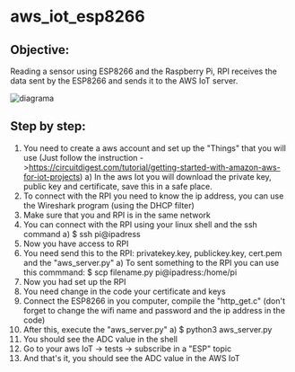# aws_iot_esp8266
## Objective:
Reading a sensor using ESP8266 and the Raspberry Pi,  RPI receives the data sent by the ESP8266 and sends it to the AWS IoT server.


![diagrama](https://user-images.githubusercontent.com/39311424/69901853-d090da00-1365-11ea-8d6d-5d817330874e.png)

## Step by step:
1. You need to create a aws account and set up the "Things" that you will use
 (Just follow the instruction ->https://circuitdigest.com/tutorial/getting-started-with-amazon-aws-for-iot-projects)
          a) In the aws Iot you will download the private key, public key and certificate, save this in a safe place. 
2. To connect with the RPI you need to know the ip address, you can use the Wireshark program (using the DHCP filter)
3. Make sure that you and RPI is in the same network 
4. You can connect with the RPI using your linux shell and the ssh command
          a) $ ssh pi@ipadress
5. Now you have access to RPI 
6. You need send this to the RPI: privatekey.key, publickey.key, cert.pem and the "aws_server.py"
          a) To sent something to the RPI you can use this commmand: $ scp filename.py  pi@ipadress:/home/pi
7. Now you had set up the RPI 
8. You need change in the code your certificate and keys 
8. Connect the ESP8266 in you computer, compile the "http_get.c" (don't forget to change the wifi name and password and the ip address in the code)
9. After this, execute the "aws_server.py"
        a) $ python3 aws_server.py 
10. You should see the ADC value in the shell
11. Go to your aws IoT -> tests -> subscribe in a "ESP" topic
12. And that's it, you should see the ADC value in the AWS IoT
